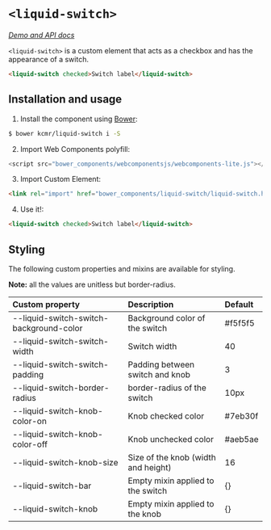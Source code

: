 # `<liquid-switch>`

_[Demo and API docs]()_

`<liquid-switch>` is a custom element that acts as a checkbox and has the appearance of a switch.

<!---
```html
<custom-element-demo>
  <template>
    <script src="../webcomponentsjs/webcomponents-lite.js"></script>
    <link rel="import" href="liquid-switch.html">
    <style is="custom-style">
    liquid-switch {
      font-family: sans-serif;
      max-width: 300px;
      background-color: rgb(228, 225, 214);
      border-radius: 2px;
      padding: 10px;
    }
    </style>
    <next-code-block></next-code-block>
  </template>
</custom-element-demo>
```
-->
```html
<liquid-switch checked>Switch label</liquid-switch>
```

## Installation and usage

1. Install the component using [Bower](http://bower.io/):
  ```bash
  $ bower kcmr/liquid-switch i -S
  ```
2. Import Web Components polyfill:
  ```js
  <script src="bower_components/webcomponentsjs/webcomponents-lite.js"></script>
  ```
3. Import Custom Element:
  ```html
  <link rel="import" href="bower_components/liquid-switch/liquid-switch.html">
  ```
4. Use it!:
  ```html
  <liquid-switch checked>Switch label</liquid-switch>
  ```

## Styling

The following custom properties and mixins are available for styling.

__Note:__ all the values are unitless but border-radius.

Custom property | Description | Default
:-- | :-- | :--
--liquid-switch-switch-background-color | Background color of the switch | #f5f5f5
--liquid-switch-switch-width | Switch width | 40
--liquid-switch-switch-padding | Padding between switch and knob | 3
--liquid-switch-border-radius | border-radius of the switch | 10px
--liquid-switch-knob-color-on | Knob checked color | #7eb30f
--liquid-switch-knob-color-off | Knob unchecked color | #aeb5ae
--liquid-switch-knob-size | Size of the knob (width and height) | 16
--liquid-switch-bar | Empty mixin applied to the switch | {}
--liquid-switch-knob | Empty mixin applied to the knob | {}
